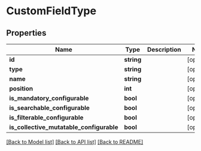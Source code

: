 # CustomFieldType

## Properties

 Name                                     | Type       | Description | Notes      
------------------------------------------|------------|-------------|------------
 **id**                                   | **string** |             | [optional] 
 **type**                                 | **string** |             | [optional] 
 **name**                                 | **string** |             | [optional] 
 **position**                             | **int**    |             | [optional] 
 **is_mandatory_configurable**            | **bool**   |             | [optional] 
 **is_searchable_configurable**           | **bool**   |             | [optional] 
 **is_filterable_configurable**           | **bool**   |             | [optional] 
 **is_collective_mutatable_configurable** | **bool**   |             | [optional] 

[[Back to Model list]](../../README.md#documentation-for-models) [[Back to API list]](../../README.md#documentation-for-api-endpoints) [[Back to README]](../../README.md)


